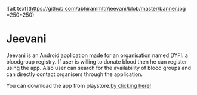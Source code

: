 ![alt text](https://github.com/abhirammltr/jeevani/blob/master/banner.jpg =250*250)
# Jeevani
Jeevani is an Android application made for an organisation named DYFI.  a bloodgroup registry. If user is willing to donate blood then he can register using the app. 
Also user can search for the availability of blood groups and can directly contact organisers through the application.

You can download the app from playstore.[by clicking here!](https://play.google.com/store/apps/details?id=com.dyfi.jeevani&hl=en)

